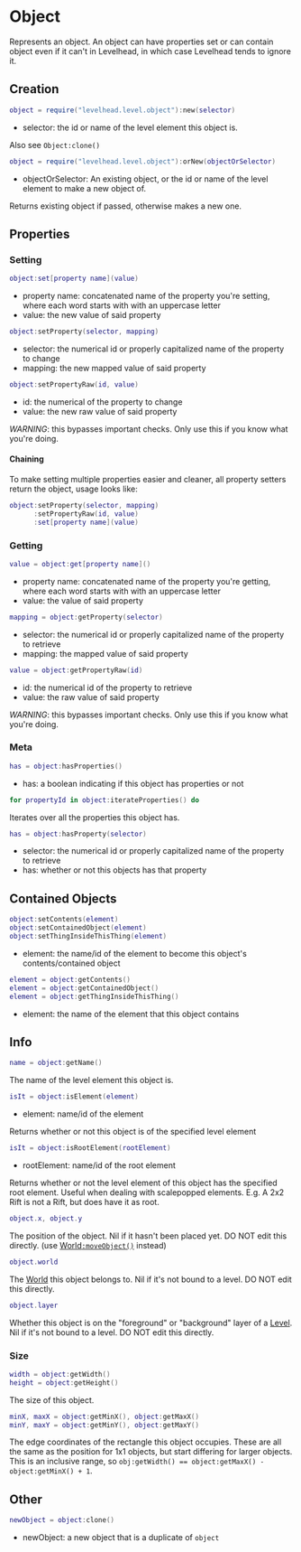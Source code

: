 # Object

Represents an object.
An object can have properties set or can contain object even if it can't in Levelhead,
in which case Levelhead tends to ignore it.


## Creation

```Lua
object = require("levelhead.level.object"):new(selector)
```
- selector: the id or name of the level element this object is.

Also see `Object:clone()`

```Lua
object = require("levelhead.level.object"):orNew(objectOrSelector)
```
- objectOrSelector: An existing object, or the id or name of the level element to make a new object of.

Returns existing object if passed, otherwise makes a new one.

## Properties

### Setting

```Lua
object:set[property name](value)
```
- property name: concatenated name of the property you're setting, where each word starts with with an uppercase letter
- value: the new value of said property

```Lua
object:setProperty(selector, mapping)
```
- selector: the numerical id or properly capitalized name of the property to change
- mapping: the new mapped value of said property

```Lua
object:setPropertyRaw(id, value)
```
- id: the numerical of the property to change
- value: the new raw value of said property

_WARNING_: this bypasses important checks. Only use this if you know what you're doing.

#### Chaining

To make setting multiple properties easier and cleaner, all property setters return the object, usage looks like:
```Lua
object:setProperty(selector, mapping)
      :setPropertyRaw(id, value)
      :set[property name](value)
```

### Getting

```Lua
value = object:get[property name]()
```
- property name: concatenated name of the property you're getting, where each word starts with with an uppercase letter
- value: the value of said property

```Lua
mapping = object:getProperty(selector)
```
- selector: the numerical id or properly capitalized name of the property to retrieve
- mapping: the mapped value of said property

```Lua
value = object:getPropertyRaw(id)
```
- id: the numerical id of the property to retrieve
- value: the raw value of said property

_WARNING_: this bypasses important checks. Only use this if you know what you're doing.

### Meta

```Lua
has = object:hasProperties()
```
- has: a boolean indicating if this object has properties or not

```Lua
for propertyId in object:iterateProperties() do
```
Iterates over all the properties this object has.

```Lua
has = object:hasProperty(selector)
```
- selector: the numerical id or properly capitalized name of the property to retrieve
- has: whether or not this objects has that property

## Contained Objects

```Lua
object:setContents(element)
object:setContainedObject(element)
object:setThingInsideThisThing(element)
```
- element: the name/id of the element to become this object's contents/contained object

```Lua
element = object:getContents()
element = object:getContainedObject()
element = object:getThingInsideThisThing()
```
- element: the name of the element that this object contains

## Info

```Lua
name = object:getName()
```
The name of the level element this object is.

```Lua
isIt = object:isElement(element)
```
- element: name/id of the element

Returns whether or not this object is of the specified level element

```Lua
isIt = object:isRootElement(rootElement)
```
- rootElement: name/id of the root element

Returns whether or not the level element of this object has the specified root element.
Useful when dealing with scalepopped elements. E.g. A 2x2 Rift is not a Rift, but does have it as root.

```Lua
object.x, object.y
```
The position of the object. Nil if it hasn't been placed yet. DO NOT edit this directly. (use [World`:moveObject()`](level.md#foreground--background) instead)

```Lua
object.world
```
The [World](level.md) this object belongs to. Nil if it's not bound to a level. DO NOT edit this directly.

```Lua
object.layer
```
Whether this object is on the "foreground" or "background" layer of a [Level](level.md). Nil if it's not bound to a level. DO NOT edit this directly.

### Size

```lua
width = object:getWidth()
height = object:getHeight()
```
The size of this object.

```lua
minX, maxX = object:getMinX(), object:getMaxX()
minY, maxY = object:getMinY(), object:getMaxY()
```
The edge coordinates of the rectangle this object occupies.
These are all the same as the position for 1x1 objects, but start differing for larger objects.
This is an inclusive range, so `obj:getWidth() == object:getMaxX() - object:getMinX() + 1`.

## Other

```Lua
newObject = object:clone()
```
- newObject: a new object that is a duplicate of `object`